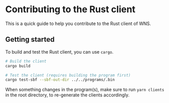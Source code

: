 # Contributing to the Rust client

This is a quick guide to help you contribute to the Rust client of WNS.

## Getting started

To build and test the Rust client, you can use `cargo`.

```sh
# Build the client
cargo build

# Test the client (requires building the program first)
cargo test-sbf --sbf-out-dir ../../programs/.bin
```

When something changes in the program(s), make sure to run `yarn clients` in the root directory, to re-generate the clients accordingly.